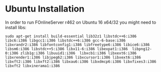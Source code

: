 # Ubuntu Installation
In order to run FOnlineServer r462 on Ubuntu 16 x64/32 you might need to install libs:
```
sudo apt-get install build-essential lib32z1 libstdc++6:i386 libc6:i386 libgcc1:i386 libstdc++6:i386 gcc-6-base:i386 libxrandr2:i386 libfontconfig1:i386 libfreetype6:i386 libice6:i386 libsm6:i386 libstdc++5:i386 libx11-6:i386 libexpat1:i386  libpng12-0:i386 zlib1g:i386 libuuid1:i386  libxcb1:i386 libxext6:i386 libxrender1:i386 libjpeg62:i386 libxcursor1:i386 libxext6:i386 libxft2:i386 libxft2:i386 libxau6:i386 libxdmcp6:i386 libxfixes3:i386 libxft2 libxinerama1:i386
```
